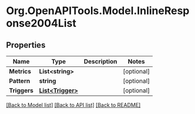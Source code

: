 
# Org.OpenAPITools.Model.InlineResponse2004List

## Properties

Name | Type | Description | Notes
------------ | ------------- | ------------- | -------------
**Metrics** | **List&lt;string&gt;** |  | [optional] 
**Pattern** | **string** |  | [optional] 
**Triggers** | [**List&lt;Trigger&gt;**](Trigger.md) |  | [optional] 

[[Back to Model list]](../README.md#documentation-for-models)
[[Back to API list]](../README.md#documentation-for-api-endpoints)
[[Back to README]](../README.md)

